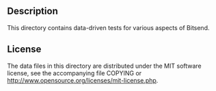 Description
------------

This directory contains data-driven tests for various aspects of Bitsend.

License
--------

The data files in this directory are distributed under the MIT software
license, see the accompanying file COPYING or
http://www.opensource.org/licenses/mit-license.php.

